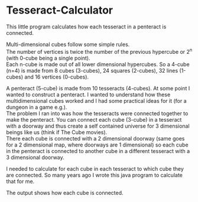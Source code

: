 ﻿# Tesseract-Calculator

This little program calculates how each tesseract in a penteract is connected.

Multi-dimensional cubes follow some simple rules.  
The number of vertices is twice the number of the previous hypercube or 2<sup>n</sup> (with 0-cube being a single point).  
Each n-cube is made out of all lower dimensional hypercubes. So a 4-cube (n=4) is made from 8 cubes (3-cubes), 24 squares (2-cubes), 32 lines (1-cubes) and 16 vertices (0-cubes).

A penteract (5-cube) is made from 10 tesseracts (4-cubes). At some point I wanted to construct a penteract. I wanted to understand how these multidimensional cubes worked and I had some practical ideas for it (for a dungeon in a game e.g.).  
The problem I ran into was how the tesseracts were connected together to make the penteract. You can connect each cube (3-cube) in a tesseract with a doorway and thus create a self contained universe for 3 dimensional beings like us (think if The Cube movies).  
There each cube is connected with a 2 dimensional doorway (same goes for a 2 dimensional map, where doorways are 1 dimensional) so each cube in the penteract is connected to another cube in a different tesseract with a 3 dimensional doorway.

I needed to calculate for each cube in each tesseract to which cube they are connected. So many years ago I wrote this java program to calculate that for me.

The output shows how each cube is connected.
